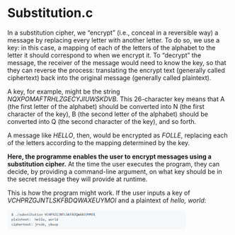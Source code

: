 # Substitution.c

In a substitution cipher, we “encrypt” (i.e., conceal in a reversible way) a message by replacing every letter with another letter. To do so, we use a key: in this case, a mapping of each of the letters of the alphabet to the letter it should correspond to when we encrypt it. To “decrypt” the message, the receiver of the message would need to know the key, so that they can reverse the process: translating the encrypt text (generally called ciphertext) back into the original message (generally called plaintext).

A key, for example, might be the string *NQXPOMAFTRHLZGECYJIUWSKDVB*. This 26-character key means that A (the first letter of the alphabet) should be converted into N (the first character of the key), B (the second letter of the alphabet) should be converted into Q (the second character of the key), and so forth.

A message like *HELLO*, then, would be encrypted as *FOLLE*, replacing each of the letters according to the mapping determined by the key.

**Here, the programme enables the user to encrypt messages using a substitution cipher.** At the time the user executes the program, they can decide, by providing a command-line argument, on what key should be in the secret message they will provide at runtime. 

This is how the program might work. If the user inputs a key of *VCHPRZGJNTLSKFBDQWAXEUYMOI* and a plaintext of *hello, world*:


<img src="https://github.com/YingXie24/images/blob/master/C-2b-Encryption-RSC/EncryptionWorks.PNG" width=80% >
